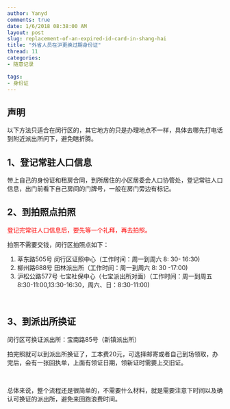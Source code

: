 ```yaml
---
author: Yanyd
comments: true
date: 1/6/2018 08:38:00 AM 
layout: post
slug: replacement-of-an-expired-id-card-in-shang-hai
title: "外省人员在沪更换过期身份证"
thread: 11
categories: 
- 随意记录

tags:
- 身份证
---
```


## 声明

以下方法只适合在闵行区的，其它地方的只是办理地点不一样，具体去哪先打电话到附近派出所问下，避免瞎折腾。
<br/>

## 1、登记常驻人口信息

带上自己的身份证和租房合同，到所居住的小区居委会人口协管处，登记常驻人口信息，出门前看下自己房间的门牌号，一般在房门旁边有标记。 
<br/>
	
## 2、到拍照点拍照

<font color="red">登记完常驻人口信息后，要先等一个礼拜，再去拍照。</font>

拍照不需要交钱，闵行区拍照点如下：

1. 莘东路505号 闵行区证照中心（工作时间：周一到周六 8: 30- 16:30)
2. 柳州路688号 田林派出所（工作时间：周一到周六 8: 30 -17:00)
3. 沪松公路577号 七宝社保中心（七宝派出所对面）（工作时间：周一到周五 8:30-11:00,13:30-16:30，周六、日：8:30-11:00)
<br/>
	
## 3、到派出所换证

闵行区可换证派出所：宝南路85号（新镇派出所）

拍完照就可以到派出所换证了，工本费20元，可选择邮寄或者自己到场领取，办完后，会有一张回执单，上面有领证日期，领新证时需要上交旧证。

<br/>
	

总体来说，整个流程还是很简单的，不需要什么材料，就是需要注意下时间以及确认可换证的派出所，避免来回跑浪费时间。